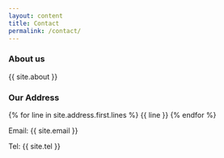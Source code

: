 ```yaml
---
layout: content
title: Contact
permalink: /contact/
---
```


### About us ###
{{ site.about }}

### Our Address ###

{% for line in site.address.first.lines %}
{{ line }}
{% endfor %}

Email: {{ site.email }}

Tel: {{ site.tel }}
